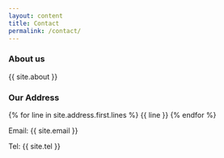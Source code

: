 ```yaml
---
layout: content
title: Contact
permalink: /contact/
---
```


### About us ###
{{ site.about }}

### Our Address ###

{% for line in site.address.first.lines %}
{{ line }}
{% endfor %}

Email: {{ site.email }}

Tel: {{ site.tel }}
